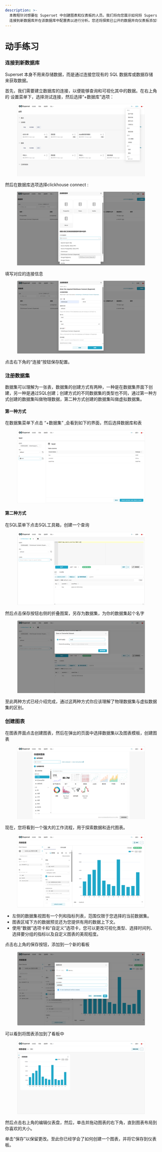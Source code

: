 ```yaml
---
description: >-
  本教程针对想要在 Superset 中创建图表和仪表板的人员。我们将向您展示如何将 Superset
  连接到新数据库并在该数据库中配置表以进行分析。您还将探索已公开的数据并向仪表板添加可视化效果，以便您了解端到端的用户体验
---
```


# 动手练习

### 连接到新数据库

Superset 本身不用来存储数据，而是通过连接您现有的 SQL 数据库或数据存储来获取数据。

首先，我们需要建立数据库的连接，以便能够查询和可视化其中的数据。在右上角的 设置菜单下，选择测试连接，然后选择“+数据库”选项：

<figure><img src="../.gitbook/assets/image (5) (1).png" alt=""><figcaption></figcaption></figure>

然后在数据库选项选择clickhouse connect :&#x20;

<figure><img src="../.gitbook/assets/image (6).png" alt=""><figcaption></figcaption></figure>

填写对应的连接信息

<figure><img src="../.gitbook/assets/image (7).png" alt=""><figcaption></figcaption></figure>

点击右下角的“连接”按钮保存配置。



### 注册数据集

数据集可以理解为一张表，数据集的创建方式有两种，一种是在数据集界面下创建，另一种是通过SQL创建；创建方式的不同数据集的类型也不同，通过第一种方式创建的数据集叫做物理数据，第二种方式创建的数据集叫做虚拟数据集。

#### 第一种方式

在数据集菜单下点击 “+数据集” ,会看到如下的界面，然后选择数据库和表

<figure><img src="../.gitbook/assets/image (8).png" alt=""><figcaption></figcaption></figure>



#### 第二种方式

在SQL菜单下点击SQL工具箱，创建一个查询

<figure><img src="../.gitbook/assets/image (9).png" alt=""><figcaption></figcaption></figure>

然后点击保存按钮右侧的折叠图案，另存为数据集，为你的数据集起个名字

<figure><img src="../.gitbook/assets/image (1) (1) (1) (1).png" alt=""><figcaption></figcaption></figure>

至此两种方式已经介绍完成，通过这两种方式你应该理解了物理数据集与虚拟数据集的区别。





### 创建图表

在图表界面点击创建图表，然后在弹出的页面中选择数据集以及图表模板，创建图表

<figure><img src="../.gitbook/assets/image (1) (1) (1) (1) (1).png" alt=""><figcaption></figcaption></figure>

现在，您将看到一个强大的工作流程，用于探索数据和迭代图表。

<figure><img src="../.gitbook/assets/image (2) (1) (1) (1).png" alt=""><figcaption></figcaption></figure>

* 左侧的数据集视图有一个列和指标列表，范围仅限于您选择的当前数据集。
* 图表区域下方的数据预览还为您提供有用的数据上下文。
* 使用“数据”选项卡和“自定义”选项卡，您可以更改可视化类型、选择时间列、选择要分组的指标以及自定义图表的美观程度。



点击右上角的保存按钮，添加到一个新的看板

<figure><img src="../.gitbook/assets/image (3) (1) (1) (1).png" alt=""><figcaption></figcaption></figure>

可以看到将图表添加到了看板中

<figure><img src="../.gitbook/assets/image (4) (1).png" alt=""><figcaption></figcaption></figure>

然后点击右上角的编辑仪表盘，然后，单击并拖动图表的右下角，直到图表布局到你喜欢的大小。

单击“保存”以保留更改。至此你已经学会了如何创建一个图表，并将它保存到仪表板。























